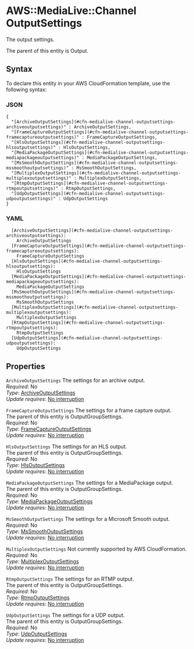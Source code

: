 # AWS::MediaLive::Channel OutputSettings<a name="aws-properties-medialive-channel-outputsettings"></a>

The output settings\.

The parent of this entity is Output\.

## Syntax<a name="aws-properties-medialive-channel-outputsettings-syntax"></a>

To declare this entity in your AWS CloudFormation template, use the following syntax:

### JSON<a name="aws-properties-medialive-channel-outputsettings-syntax.json"></a>

```
{
  "[ArchiveOutputSettings](#cfn-medialive-channel-outputsettings-archiveoutputsettings)" : ArchiveOutputSettings,
  "[FrameCaptureOutputSettings](#cfn-medialive-channel-outputsettings-framecaptureoutputsettings)" : FrameCaptureOutputSettings,
  "[HlsOutputSettings](#cfn-medialive-channel-outputsettings-hlsoutputsettings)" : HlsOutputSettings,
  "[MediaPackageOutputSettings](#cfn-medialive-channel-outputsettings-mediapackageoutputsettings)" : MediaPackageOutputSettings,
  "[MsSmoothOutputSettings](#cfn-medialive-channel-outputsettings-mssmoothoutputsettings)" : MsSmoothOutputSettings,
  "[MultiplexOutputSettings](#cfn-medialive-channel-outputsettings-multiplexoutputsettings)" : MultiplexOutputSettings,
  "[RtmpOutputSettings](#cfn-medialive-channel-outputsettings-rtmpoutputsettings)" : RtmpOutputSettings,
  "[UdpOutputSettings](#cfn-medialive-channel-outputsettings-udpoutputsettings)" : UdpOutputSettings
}
```

### YAML<a name="aws-properties-medialive-channel-outputsettings-syntax.yaml"></a>

```
  [ArchiveOutputSettings](#cfn-medialive-channel-outputsettings-archiveoutputsettings): 
    ArchiveOutputSettings
  [FrameCaptureOutputSettings](#cfn-medialive-channel-outputsettings-framecaptureoutputsettings): 
    FrameCaptureOutputSettings
  [HlsOutputSettings](#cfn-medialive-channel-outputsettings-hlsoutputsettings): 
    HlsOutputSettings
  [MediaPackageOutputSettings](#cfn-medialive-channel-outputsettings-mediapackageoutputsettings): 
    MediaPackageOutputSettings
  [MsSmoothOutputSettings](#cfn-medialive-channel-outputsettings-mssmoothoutputsettings): 
    MsSmoothOutputSettings
  [MultiplexOutputSettings](#cfn-medialive-channel-outputsettings-multiplexoutputsettings): 
    MultiplexOutputSettings
  [RtmpOutputSettings](#cfn-medialive-channel-outputsettings-rtmpoutputsettings): 
    RtmpOutputSettings
  [UdpOutputSettings](#cfn-medialive-channel-outputsettings-udpoutputsettings): 
    UdpOutputSettings
```

## Properties<a name="aws-properties-medialive-channel-outputsettings-properties"></a>

`ArchiveOutputSettings`  <a name="cfn-medialive-channel-outputsettings-archiveoutputsettings"></a>
The settings for an archive output\.  
*Required*: No  
*Type*: [ArchiveOutputSettings](aws-properties-medialive-channel-archiveoutputsettings.md)  
*Update requires*: [No interruption](https://docs.aws.amazon.com/AWSCloudFormation/latest/UserGuide/using-cfn-updating-stacks-update-behaviors.html#update-no-interrupt)

`FrameCaptureOutputSettings`  <a name="cfn-medialive-channel-outputsettings-framecaptureoutputsettings"></a>
The settings for a frame capture output\.  
The parent of this entity is OutputGroupSettings\.  
*Required*: No  
*Type*: [FrameCaptureOutputSettings](aws-properties-medialive-channel-framecaptureoutputsettings.md)  
*Update requires*: [No interruption](https://docs.aws.amazon.com/AWSCloudFormation/latest/UserGuide/using-cfn-updating-stacks-update-behaviors.html#update-no-interrupt)

`HlsOutputSettings`  <a name="cfn-medialive-channel-outputsettings-hlsoutputsettings"></a>
The settings for an HLS output\.  
The parent of this entity is OutputGroupSettings\.  
*Required*: No  
*Type*: [HlsOutputSettings](aws-properties-medialive-channel-hlsoutputsettings.md)  
*Update requires*: [No interruption](https://docs.aws.amazon.com/AWSCloudFormation/latest/UserGuide/using-cfn-updating-stacks-update-behaviors.html#update-no-interrupt)

`MediaPackageOutputSettings`  <a name="cfn-medialive-channel-outputsettings-mediapackageoutputsettings"></a>
The settings for a MediaPackage output\.  
The parent of this entity is OutputGroupSettings\.  
*Required*: No  
*Type*: [MediaPackageOutputSettings](aws-properties-medialive-channel-mediapackageoutputsettings.md)  
*Update requires*: [No interruption](https://docs.aws.amazon.com/AWSCloudFormation/latest/UserGuide/using-cfn-updating-stacks-update-behaviors.html#update-no-interrupt)

`MsSmoothOutputSettings`  <a name="cfn-medialive-channel-outputsettings-mssmoothoutputsettings"></a>
The settings for a Microsoft Smooth output\.  
*Required*: No  
*Type*: [MsSmoothOutputSettings](aws-properties-medialive-channel-mssmoothoutputsettings.md)  
*Update requires*: [No interruption](https://docs.aws.amazon.com/AWSCloudFormation/latest/UserGuide/using-cfn-updating-stacks-update-behaviors.html#update-no-interrupt)

`MultiplexOutputSettings`  <a name="cfn-medialive-channel-outputsettings-multiplexoutputsettings"></a>
Not currently supported by AWS CloudFormation\.  
*Required*: No  
*Type*: [MultiplexOutputSettings](aws-properties-medialive-channel-multiplexoutputsettings.md)  
*Update requires*: [No interruption](https://docs.aws.amazon.com/AWSCloudFormation/latest/UserGuide/using-cfn-updating-stacks-update-behaviors.html#update-no-interrupt)

`RtmpOutputSettings`  <a name="cfn-medialive-channel-outputsettings-rtmpoutputsettings"></a>
The settings for an RTMP output\.  
The parent of this entity is OutputGroupSettings\.  
*Required*: No  
*Type*: [RtmpOutputSettings](aws-properties-medialive-channel-rtmpoutputsettings.md)  
*Update requires*: [No interruption](https://docs.aws.amazon.com/AWSCloudFormation/latest/UserGuide/using-cfn-updating-stacks-update-behaviors.html#update-no-interrupt)

`UdpOutputSettings`  <a name="cfn-medialive-channel-outputsettings-udpoutputsettings"></a>
The settings for a UDP output\.  
The parent of this entity is OutputGroupSettings\.  
*Required*: No  
*Type*: [UdpOutputSettings](aws-properties-medialive-channel-udpoutputsettings.md)  
*Update requires*: [No interruption](https://docs.aws.amazon.com/AWSCloudFormation/latest/UserGuide/using-cfn-updating-stacks-update-behaviors.html#update-no-interrupt)